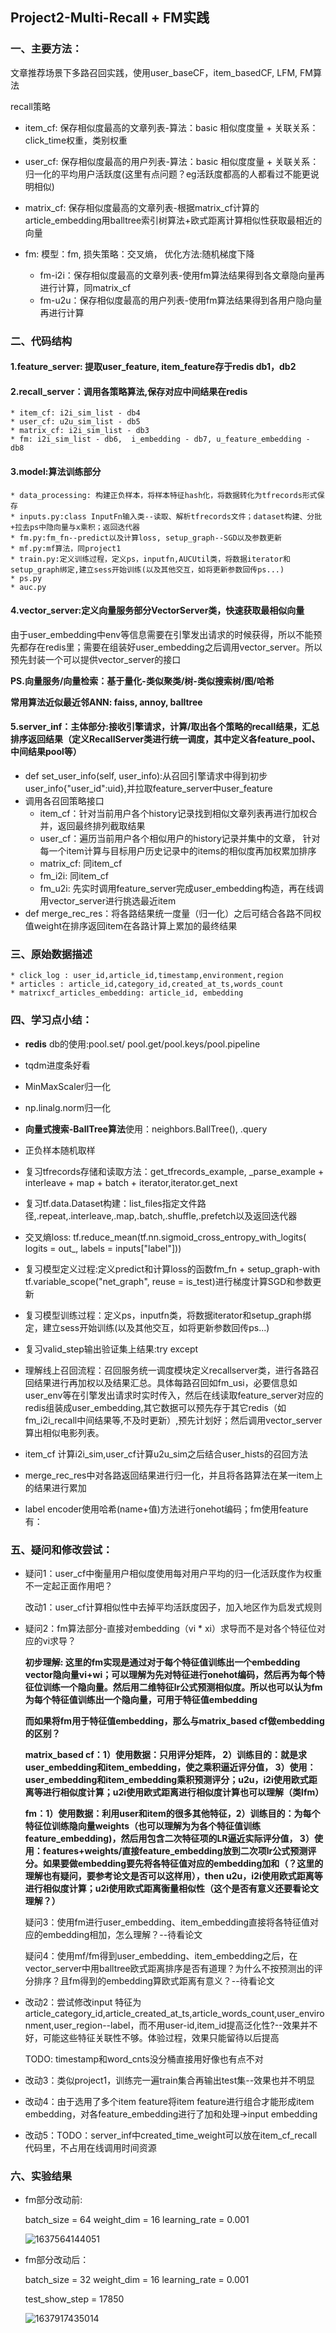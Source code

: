 ## Project2-Multi-Recall + FM实践

### 一、主要方法：

文章推荐场景下多路召回实践，使用user_baseCF，item_basedCF, LFM, FM算法

recall策略
   * item_cf: 保存相似度最高的文章列表-算法：basic 相似度度量 + 关联关系：click_time权重，类别权重 

   * user_cf: 保存相似度最高的用户列表-算法：basic 相似度度量 + 关联关系：归一化的平均用户活跃度(这里有点问题？eg活跃度都高的人都看过不能更说明相似)

   * matrix_cf: 保存相似度最高的文章列表-根据matrix_cf计算的article_embedding用balltree索引树算法+欧式距离计算相似性获取最相近的向量

   * fm: 模型：fm, 损失策略：交叉熵， 优化方法:随机梯度下降
     
        * fm-i2i：保存相似度最高的文章列表-使用fm算法结果得到各文章隐向量再进行计算，同matrix_cf
        * fm-u2u：保存相似度最高的用户列表-使用fm算法结果得到各用户隐向量再进行计算
          
        

### 二、代码结构

#### 1.feature_server: 提取user_feature, item_feature存于redis db1，db2

#### 2.recall_server：调用各策略算法,保存对应中间结果在redis

    * item_cf: i2i_sim_list - db4
    * user_cf: u2u_sim_list - db5
    * matrix_cf: i2i_sim_list - db3
    * fm: i2i_sim_list - db6,  i_embedding - db7, u_feature_embedding - db8

#### 3.model:算法训练部分
    * data_processing: 构建正负样本，将样本特征hash化，将数据转化为tfrecords形式保存
    * inputs.py:class InputFn输入类--读取、解析tfrecords文件；dataset构建、分批+拉去ps中隐向量与x乘积；返回迭代器
    * fm.py:fm_fn--predict以及计算loss, setup_graph--SGD以及参数更新
    * mf.py:mf算法，同project1
    * train.py:定义训练过程，定义ps，inputfn,AUCUtil类，将数据iterator和setup_graph绑定,建立sess开始训练(以及其他交互，如将更新参数回传ps...)
    * ps.py
    * auc.py

#### 4.vector_server:定义向量服务部分VectorServer类，快速获取最相似向量

由于user_embedding中env等信息需要在引擎发出请求的时候获得，所以不能预先都存在redis里；需要在组装好user_embedding之后调用vector_server。所以预先封装一个可以提供vector_server的接口

**PS.向量服务/向量检索：基于量化-类似聚类/树-类似搜索树/图/哈希**

**常用算法近似最近邻ANN: faiss, annoy, balltree**

#### 5.server_inf：主体部分:接收引擎请求，计算/取出各个策略的recall结果，汇总排序返回结果（定义RecallServer类进行统一调度，其中定义各feature_pool、中间结果pool等）

* def set_user_info(self, user_info):从召回引擎请求中得到初步user_info{"user_id":uid},并拉取feature_server中user_feature
* 调用各召回策略接口
  * item_cf：针对当前用户各个history记录找到相似文章列表再进行加权合并，返回最终排列截取结果
  * user_cf：遍历当前用户各个相似用户的history记录并集中的文章， 针对每一个item计算与目标用户历史记录中的items的相似度再加权累加排序
  * matrix_cf: 同item_cf
  * fm_i2i: 同item_cf
  * fm_u2i: 先实时调用feature_server完成user_embedding构造，再在线调用vector_server进行挑选最近item
* def merge_rec_res：将各路结果统一度量（归一化）之后可结合各路不同权值weight在排序返回item在各路计算上累加的最终结果

### 三、原始数据描述

    * click_log : user_id,article_id,timestamp,environment,region
    * articles : article_id,category_id,created_at_ts,words_count
    * matrixcf_articles_embedding: article_id, embedding



### 四、学习点小结：

* **redis** db的使用:pool.set/ pool.get/pool.keys/pool.pipeline

* tqdm进度条好看

* MinMaxScaler归一化

* np.linalg.norm归一化

* **向量式搜索-BallTree算法**使用：neighbors.BallTree(), .query

* 正负样本随机取样

* 复习tfrecords存储和读取方法：get_tfrecords_example, _parse_example + interleave + map + batch + iterator,iterator.get_next

* 复习tf.data.Dataset构建：list_files指定文件路径,.repeat,.interleave,.map,.batch,.shuffle,.prefetch以及返回迭代器

* 交叉熵loss: tf.reduce_mean(tf.nn.sigmoid_cross_entropy_with_logits(
        logits = out_, labels = inputs["label"]))
    
* 复习模型定义过程:定义predict和计算loss的函数fm_fn + setup_graph-with tf.variable_scope("net_graph", reuse = is_test)进行梯度计算SGD和参数更新

* 复习模型训练过程：定义ps，inputfn类，将数据iterator和setup_graph绑定，建立sess开始训练(以及其他交互，如将更新参数回传ps...)

* 复习valid_step输出验证集上结果:try except

* 理解线上召回流程：召回服务统一调度模块定义recallserver类，进行各路召回结果进行再加权以及结果汇总。具体每路召回如fm_usi，必要信息如user_env等在引擎发出请求时实时传入，然后在线读取feature_server对应的redis组装成user_embedding,其它数据可以预先存于其它redis（如fm_i2i_recall中间结果等,不及时更新）,预先计划好；然后调用vector_server算出相似电影列表。

* item_cf 计算i2i_sim,user_cf计算u2u_sim之后结合user_hists的召回方法

* merge_rec_res中对各路返回结果进行归一化，并且将各路算法在某一item上的结果进行累加

* label encoder使用哈希(name+值)方法进行onehot编码；fm使用feature有：

    

### 五、疑问和修改尝试：
* 疑问1：user_cf中衡量用户相似度使用每对用户平均的归一化活跃度作为权重不一定起正面作用吧？

  改动1：user_cf计算相似性中去掉平均活跃度因子，加入地区作为启发式规则

* 疑问2：fm算法部分-直接对embedding（vi * xi）求导而不是对各个特征位对应的vi求导？

  **初步理解: 这里的fm实现是通过对于每个特征值训练出一个embedding vector隐向量vi+wi；可以理解为先对特征进行onehot编码，然后再为每个特征位训练一个隐向量。然后用二维特征lr公式预测相似度。所以也可以认为fm为每个特征值训练出一个隐向量，可用于特征值embedding**

  **而如果将fm用于特征值embedding，那么与matrix_based cf做embedding的区别？**

  **matrix_based cf：1）使用数据：只用评分矩阵， 2）训练目的：就是求user_embedding和item_embedding，使之乘积逼近评分值， 3）使用：user_embedding和item_embedding乘积预测评分；u2u，i2i使用欧式距离等进行相似度计算；u2i使用欧式距离进行相似度计算也可以理解（类lfm）**

  **fm：1）使用数据：利用user和item的很多其他特征，2）训练目的：为每个特征位训练隐向量weights（也可以理解为为各个特征值训练feature_embedding)，然后用包含二次特征项的LR逼近实际评分值， 3）使用：features+weights/直接feature_embedding放到二次项lr公式预测评分。如果要做embedding要先将各特征值对应的embedding加和（？这里的理解也有疑问，要参考论文是否可以这样用），then u2u，i2i使用欧式距离等进行相似度计算；u2i使用欧式距离衡量相似性（这个是否有意义还要看论文理解？）**

  疑问3：使用fm进行user_embedding、item_embedding直接将各特征值对应的embedding相加，怎么理解？--待看论文

  疑问4：使用mf/fm得到user_embedding、item_embedding之后，在vector_server中用balltree欧式距离排序是否有道理？为什么不按预测出的评分排序？且fm得到的embedding算欧式距离有意义？--待看论文

* 改动2：尝试修改input 特征为article_category_id,article_created_at_ts,article_words_count,user_environment,user_region--label，而不用user-id,item_id提高泛化性?--效果并不好，可能这些特征关联性不够。体验过程，效果只能留待以后提高

  TODO: timestamp和word_cnts没分桶直接用好像也有点不对

* 改动3：类似project1，训练完一遍train集合再输出test集--效果也并不明显

* 改动4：由于选用了多个item feature将item feature进行组合才能形成item embedding，对各feature_embedding进行了加和处理->input embedding

* 改动5：TODO：server_inf中created_time_weight可以放在item_cf_recall代码里，不占用在线调用时间资源

  

### 六、实验结果

* fm部分改动前:

  batch_size = 64
  weight_dim = 16
  learning_rate = 0.001

  ![1637564144051](./img/1637564144051.png)

* fm部分改动后：

  batch_size = 32
  weight_dim = 16
  learning_rate = 0.001

  test_show_step = 17850

  ![1637917435014](./img/1637917435014.png)